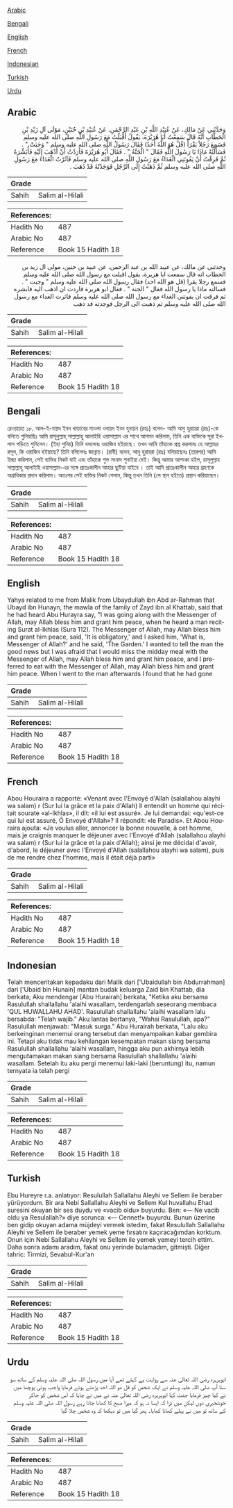 [Arabic](#arabic)

[Bengali](#bengali)

[English](#english)

[French](#french)

[Indonesian](#indonesian)

[Turkish](#turkish)

[Urdu](#urdu)

## Arabic


<div dir="rtl" lang="ar" style={{fontSize:'larger',backgroundColor:'#f8f9fa',padding:20}}>
وَحَدَّثَنِي عَنْ مَالِكٍ، عَنْ عُبَيْدِ اللَّهِ بْنِ عَبْدِ الرَّحْمَنِ، عَنْ عُبَيْدِ بْنِ حُنَيْنٍ، مَوْلَى آلِ زَيْدِ بْنِ الْخَطَّابِ أَنَّهُ قَالَ سَمِعْتُ أَبَا هُرَيْرَةَ، يَقُولُ أَقْبَلْتُ مَعَ رَسُولِ اللَّهِ صلى الله عليه وسلم فَسَمِعَ رَجُلاً يَقْرَأُ ‏(‏قُلْ هُوَ اللَّهُ أَحَدٌ‏)‏ فَقَالَ رَسُولُ اللَّهِ صلى الله عليه وسلم ‏"‏ وَجَبَتْ ‏"‏ ‏.‏ فَسَأَلْتُهُ مَاذَا يَا رَسُولَ اللَّهِ فَقَالَ ‏"‏ الْجَنَّةُ ‏"‏ ‏.‏ فَقَالَ أَبُو هُرَيْرَةَ فَأَرَدْتُ أَنْ أَذْهَبَ إِلَيْهِ فَأُبَشِّرَهُ ثُمَّ فَرِقْتُ أَنْ يَفُوتَنِي الْغَدَاءُ مَعَ رَسُولِ اللَّهِ صلى الله عليه وسلم فَآثَرْتُ الْغَدَاءَ مَعَ رَسُولِ اللَّهِ صلى الله عليه وسلم ثُمَّ ذَهَبْتُ إِلَى الرَّجُلِ فَوَجَدْتُهُ قَدْ ذَهَبَ ‏.‏
</div>
<div style={{backgroundColor:'#f8f9fa',padding:20, marginBottom: 10}}><table> <thead> <tr> <th>Grade</th> <th></th> </tr> </thead> <tbody> <tr><td>Sahih</td><td>Salim al-Hilali</td></tr></tbody></table><table> <thead> <tr> <th>References:</th> <th></th> </tr> </thead> <tbody><tr><td>Hadith No</td><td>487</td></tr><tr><td>Arabic No</td><td>487</td></tr><tr><td>Reference</td><td>Book 15 Hadith 18</td></tr></tbody></table></div>


<div dir="rtl" lang="ar" style={{fontSize:'larger',backgroundColor:'#f8f9fa',padding:20}}>
وحدثني عن مالك، عن عبيد الله بن عبد الرحمن، عن عبيد بن حنين، مولى ال زيد بن الخطاب انه قال سمعت ابا هريرة، يقول اقبلت مع رسول الله صلى الله عليه وسلم فسمع رجلا يقرا (قل هو الله احد) فقال رسول الله صلى الله عليه وسلم " وجبت " . فسالته ماذا يا رسول الله فقال " الجنة " . فقال ابو هريرة فاردت ان اذهب اليه فابشره ثم فرقت ان يفوتني الغداء مع رسول الله صلى الله عليه وسلم فاثرت الغداء مع رسول الله صلى الله عليه وسلم ثم ذهبت الى الرجل فوجدته قد ذهب
</div>
<div style={{backgroundColor:'#f8f9fa',padding:20, marginBottom: 10}}><table> <thead> <tr> <th>Grade</th> <th></th> </tr> </thead> <tbody> <tr><td>Sahih</td><td>Salim al-Hilali</td></tr></tbody></table><table> <thead> <tr> <th>References:</th> <th></th> </tr> </thead> <tbody><tr><td>Hadith No</td><td>487</td></tr><tr><td>Arabic No</td><td>487</td></tr><tr><td>Reference</td><td>Book 15 Hadith 18</td></tr></tbody></table></div>

## Bengali


<div dir="ltr" lang="bn" style={{fontSize:'larger',backgroundColor:'#f8f9fa',padding:20}}>
রেওয়ায়ত ১৮. আল-ই-যায়দ ইবন খাত্তাবের মাওলা ওবায়দ ইবন হুনায়ন (রহঃ) বলেন- আমি আবু হুরায়রা (রাঃ)-কে বলিতে শুনিয়াছিঃ আমি রাসূলুল্লাহ্ সাল্লাল্লাহু আলাইহি ওয়াসাল্লাম এর সাথে আগমন করিলাম, তিনি এক ব্যক্তিকে সূরা ইখলাস পড়িতে শুনিলেন। (ইহা শুনিয়) তিনি বললেনঃ ওয়াজিব হইয়াছে। তখন আমি তাঁহাকে প্রশ্ন করলামঃ হে আল্লাহর রসূল, কি ওয়াজিব হইয়াছে? তিনি বলিলেনঃ জান্নাত। (রাবী) বলেন, আবু হুরায়রা (রাঃ) বলিয়াছেনঃ (তারপর) আমি ইচ্ছা করিলাম, সেই ব্যক্তির নিকট যাই এবং তাঁহাকে শুভ সংবাদ শুনাইয়া দেই। কিন্তু আমার আশংকা হইল, রাসূলুল্লাহ সাল্লাল্লাহু আলাইহি ওয়াসাল্লাম-এর সঙ্গে প্রাতঃকালীন আহার ছুটিয়া যাইবে । তাই আমি প্রাতঃকালীন আহার গ্রহণকে অগ্রাধিকার প্রদান করিলাম। অতঃপর সেই ব্যক্তির নিকট গেলাম, কিন্তু তখন তিনি (সে স্থান হইতে) প্রস্থান করিয়াছেন।
</div>
<div style={{backgroundColor:'#f8f9fa',padding:20, marginBottom: 10}}><table> <thead> <tr> <th>Grade</th> <th></th> </tr> </thead> <tbody> <tr><td>Sahih</td><td>Salim al-Hilali</td></tr></tbody></table><table> <thead> <tr> <th>References:</th> <th></th> </tr> </thead> <tbody><tr><td>Hadith No</td><td>487</td></tr><tr><td>Arabic No</td><td>487</td></tr><tr><td>Reference</td><td>Book 15 Hadith 18</td></tr></tbody></table></div>

## English


<div dir="ltr" lang="en" style={{fontSize:'larger',backgroundColor:'#f8f9fa',padding:20}}>
Yahya related to me from Malik from Ubaydullah ibn Abd ar-Rahman that Ubayd ibn Hunayn, the mawla of the family of Zayd ibn al Khattab, said that he had heard Abu Hurayra say, "I was going along with the Messenger of Allah, may Allah bless him and grant him peace, when he heard a man reciting Surat al-Ikhlas (Sura 112). The Messenger of Allah, may Allah bless him and grant him peace, said, 'It is obligatory,' and I asked him, 'What is, Messenger of Allah?' and he said, 'The Garden.' I wanted to tell the man the good news but I was afraid that I would miss the midday meal with the Messenger of Allah, may Allah bless him and grant him peace, and I preferred to eat with the Messenger of Allah, may Allah bless him and grant him peace. When I went to the man afterwards I found that he had gone
</div>
<div style={{backgroundColor:'#f8f9fa',padding:20, marginBottom: 10}}><table> <thead> <tr> <th>Grade</th> <th></th> </tr> </thead> <tbody> <tr><td>Sahih</td><td>Salim al-Hilali</td></tr></tbody></table><table> <thead> <tr> <th>References:</th> <th></th> </tr> </thead> <tbody><tr><td>Hadith No</td><td>487</td></tr><tr><td>Arabic No</td><td>487</td></tr><tr><td>Reference</td><td>Book 15 Hadith 18</td></tr></tbody></table></div>

## French


<div dir="ltr" lang="fr" style={{fontSize:'larger',backgroundColor:'#f8f9fa',padding:20}}>
Abou Houraira a rapporté: «Venant avec l'Envoyé d'Allah (salallahou alayhi wa salam) r (Sur lui la grâce et la paix d'Allah) Il entendit un homme qui récitait sourate «al-Ikhlas», il dit: «il lui est assuré». Je lui demandai: «qu'est-ce qui lui est assuré, Ô Envoyé d'Allah»? Il répondit: «le Paradis». Et Abou Houraira ajouta: «Je voulus aller, annoncer la bonne nouvelle, à cet homme, mais je craignis manquer le déjeuner avec l'Envoyé d'Allah (salallahou alayhi wa salam) r (Sur lui la grâce et la paix d'Allah); ainsi je me décidai d'avoir, d'abord, le déjeuner avec l'Envoyé d'Allah (salallahou alayhi wa salam), puis de me rendre chez l'homme, mais il était déjà parti»
</div>
<div style={{backgroundColor:'#f8f9fa',padding:20, marginBottom: 10}}><table> <thead> <tr> <th>Grade</th> <th></th> </tr> </thead> <tbody> <tr><td>Sahih</td><td>Salim al-Hilali</td></tr></tbody></table><table> <thead> <tr> <th>References:</th> <th></th> </tr> </thead> <tbody><tr><td>Hadith No</td><td>487</td></tr><tr><td>Arabic No</td><td>487</td></tr><tr><td>Reference</td><td>Book 15 Hadith 18</td></tr></tbody></table></div>

## Indonesian


<div dir="ltr" lang="id" style={{fontSize:'larger',backgroundColor:'#f8f9fa',padding:20}}>
Telah menceritakan kepadaku dari Malik dari ['Ubaidullah bin Abdurrahman] dari ['Ubaid bin Hunain] mantan budak keluarga Zaid bin Khattab, dia berkata; Aku mendengar [Abu Hurairah] berkata, "Ketika aku bersama Rasulullah shallallahu 'alaihi wasallam, terdengarlah seseorang membaca 'QUL HUWALLAHU AHAD'. Rasulullah shallallahu 'alaihi wasallam lalu bersabda: "Telah wajib." Aku lantas bertanya, "Wahai Rasulullah, apa?" Rasulullah menjawab: "Masuk surga." Abu Hurairah berkata, "Lalu aku berkeinginan menemui orang tersebut dan menyampaikan kabar gembira ini. Tetapi aku tidak mau kehilangan kesempatan makan siang bersama Rasulullah shallallahu 'alaihi wasallam, hingga aku pun akhirnya lebih mengutamakan makan siang bersama Rasulullah shallallahu 'alaihi wasallam. Setelah itu aku pergi menemui laki-laki (beruntung) itu, namun ternyata ia telah pergi
</div>
<div style={{backgroundColor:'#f8f9fa',padding:20, marginBottom: 10}}><table> <thead> <tr> <th>Grade</th> <th></th> </tr> </thead> <tbody> <tr><td>Sahih</td><td>Salim al-Hilali</td></tr></tbody></table><table> <thead> <tr> <th>References:</th> <th></th> </tr> </thead> <tbody><tr><td>Hadith No</td><td>487</td></tr><tr><td>Arabic No</td><td>487</td></tr><tr><td>Reference</td><td>Book 15 Hadith 18</td></tr></tbody></table></div>

## Turkish


<div dir="ltr" lang="tr" style={{fontSize:'larger',backgroundColor:'#f8f9fa',padding:20}}>
Ebu Hureyre r.a. anlatıyor: Resulullah Sallallahu Aleyhi ve Sellem ile beraber yürüyordum. Bir ara Nebi Sallallahu Aleyhi ve Sellem Kul huvallahu Ehad suresini okuyan bir ses duydu ve «vacib oldu» buyurdu. Ben: «— Ne vacib oldu ya Resulallah?» diye sorunca: «— Cennet!» buyurdu. Bunun üzerine ben gidip okuyan adama müjdeyi vermek istedim, fakat Resulullah Sallallahu Aleyhi ve Sellem ile beraber yemek yeme fırsatını kaçıracağımdan korktum. Onun için Nebi Sallallahu Aleyhi ve Sellem ile yemek yemeyi tercih ettim. Daha sonra adamı aradım, fakat onu yerinde bulamadım, gitmişti. Diğer tahric: Tirmizi, Sevabul-Kur'an
</div>
<div style={{backgroundColor:'#f8f9fa',padding:20, marginBottom: 10}}><table> <thead> <tr> <th>Grade</th> <th></th> </tr> </thead> <tbody> <tr><td>Sahih</td><td>Salim al-Hilali</td></tr></tbody></table><table> <thead> <tr> <th>References:</th> <th></th> </tr> </thead> <tbody><tr><td>Hadith No</td><td>487</td></tr><tr><td>Arabic No</td><td>487</td></tr><tr><td>Reference</td><td>Book 15 Hadith 18</td></tr></tbody></table></div>

## Urdu


<div dir="rtl" lang="ur" style={{fontSize:'larger',backgroundColor:'#f8f9fa',padding:20}}>
ابوہریرہ رضی اللہ تعالیٰ عنہ سے روایت ہے کہتے تھے آیا میں رسول اللہ صلی اللہ علیہ وسلم کے ساتھ سو سنا آپ صلی اللہ علیہ وسلم نے ایک شخص کو قل ھو اللہ احد پڑھتے ہوئے فرمایا واجب ہوئی پوچھا میں نے کیا چیز فرمایا جنت کہا ابوہریرہ رضی اللہ تعالیٰ عنہ نے میں نے چاہا کہ اس شخص کو جاکر خوشخبری دوں لیکن میں ڈرا کہ ایسا نہ ہو کہ میرا صبح کا کھانا جاتا رہے رسول اللہ صلی اللہ علیہ وسلم کے ساتھ تو میں نے پہلے کھانا کھایا۔ پھر گیا میں تو دیکھا کہ وہ شخص چلا گیا
</div>
<div style={{backgroundColor:'#f8f9fa',padding:20, marginBottom: 10}}><table> <thead> <tr> <th>Grade</th> <th></th> </tr> </thead> <tbody> <tr><td>Sahih</td><td>Salim al-Hilali</td></tr></tbody></table><table> <thead> <tr> <th>References:</th> <th></th> </tr> </thead> <tbody><tr><td>Hadith No</td><td>487</td></tr><tr><td>Arabic No</td><td>487</td></tr><tr><td>Reference</td><td>Book 15 Hadith 18</td></tr></tbody></table></div>